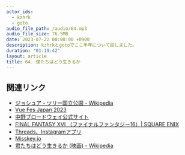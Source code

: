 ```yaml
---
actor_ids:
  - kzhrk
  - goto
audio_file_path: /audio/64.mp3
audio_file_size: 76.5MB
date: 2023-07-22 00:00:00 +0900
description: kzhrkとgotoでここ半年について話しました。
duration: "01:19:42"
layout: article
title: 64. 僕たちはどう生きるか
---
```


<!-- prettier-ignore-start -->
## 関連リンク

- [ジョシュア・ツリー国立公園 - Wikipedia](https://ja.wikipedia.org/wiki/%E3%82%B8%E3%83%A7%E3%82%B7%E3%83%A5%E3%82%A2%E3%83%BB%E3%83%84%E3%83%AA%E3%83%BC%E5%9B%BD%E7%AB%8B%E5%85%AC%E5%9C%92)
- [Vue Fes Japan 2023](https://vuefes.jp/2023/)
- [中野ブロードウェイ公式サイト](https://nakano-broadway.com/)
- [FINAL FANTASY XVI （ファイナルファンタジー16）\| SQUARE ENIX](https://jp.finalfantasyxvi.com/)
- [Threads、Instagramアプリ](https://www.threads.net/)
- [Misskey.io](https://misskey.io/)
- [君たちはどう生きるか (映画) - Wikipedia](https://ja.wikipedia.org/wiki/%E5%90%9B%E3%81%9F%E3%81%A1%E3%81%AF%E3%81%A9%E3%81%86%E7%94%9F%E3%81%8D%E3%82%8B%E3%81%8B_(%E6%98%A0%E7%94%BB))
<!-- prettier-ignore-end -->
